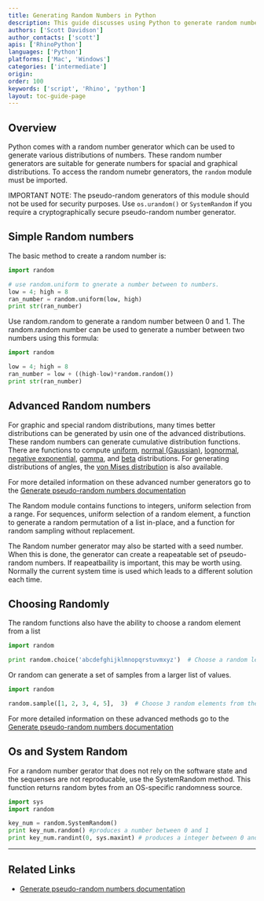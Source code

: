```yaml
---
title: Generating Random Numbers in Python
description: This guide discusses using Python to generate random numbers in a certain range.
authors: ['Scott Davidson']
author_contacts: ['scott']
apis: ['RhinoPython']
languages: ['Python']
platforms: ['Mac', 'Windows']
categories: ['intermediate']
origin:
order: 100
keywords: ['script', 'Rhino', 'python']
layout: toc-guide-page
---
```



## Overview

Python comes with a random number generator which can be used to generate various distributions of numbers.  These random number generators are suitable for generate numbers for spacial and graphical distributions.  To access the random numebr generators, the `random` module must be imported.

IMPORTANT NOTE: The pseudo-random generators of this module should not be used for security purposes. Use `os.urandom()` or `SystemRandom` if you require a cryptographically secure pseudo-random number generator.

## Simple Random numbers

The basic method to create a random number is:

```python
import random

# use random.uniform to gnerate a number between to numbers.
low = 4; high = 8
ran_number = random.uniform(low, high)
print str(ran_number)
```

Use random.random to generate a random number between 0 and 1. The random.random number can be used to generate a number between two numbers using this formula:

```python
import random

low = 4; high = 8
ran_number = low + ((high-low)*random.random())
print str(ran_number)
```

## Advanced Random numbers

For graphic and special random distributions, many times better distributions can be generated by usin one of the advanced distributions. These random numbers can generate cumulative distribution functions. There are functions to compute [uniform](https://en.wikipedia.org/wiki/Uniform_distribution_(continuous)), [normal \(Gaussian\)](https://en.wikipedia.org/wiki/Normal_distribution), [lognormal](https://en.wikipedia.org/wiki/Log-normal_distribution), [negative exponential](https://en.wikipedia.org/wiki/Exponential_distribution), [gamma](https://en.wikipedia.org/wiki/Gamma_distribution), and [beta](https://en.wikipedia.org/wiki/Beta_distribution) distributions. For generating distributions of angles, the [von Mises distribution](https://en.wikipedia.org/wiki/Von_Mises_distribution) is also available.

For more detailed information on these advanced number generators go to the [Generate pseudo-random numbers documentation](https://docs.python.org/2/library/random.html)

The Random module contains functions to integers, uniform selection from a range. For sequences, uniform selection of a random element, a function to generate a random permutation of a list in-place, and a function for random sampling without replacement.

The Random number generator may also be started with a seed number.  When this is done, the generator can create a reapeatable set of pseudo-random numbers. If reapeatbaility is important, this may be worth using.  Normally the current system time is used which leads to a different solution each time.

## Choosing Randomly

The random functions also have the ability to choose a random element from a list

```python
import random

print random.choice('abcdefghijklmnopqrstuvmxyz')  # Choose a random letter from the string
````

Or random can generate a set of samples from a larger list of values.

```python
import random

random.sample([1, 2, 3, 4, 5],  3)  # Choose 3 random elements from the list
```

For more detailed information on these advanced methods go to the [Generate pseudo-random numbers documentation](https://docs.python.org/2/library/random.html)

## Os and System Random

For a random number gerator that does not rely on the software state and the sequenses are not reproducable, use the SystemRandom method. This function returns random bytes from an OS-specific randomness source.

```python
import sys
import random

key_num = random.SystemRandom()
print key_num.random() #produces a number between 0 and 1
print key_num.randint(0, sys.maxint) # produces a integer between 0 and the highest allowed by the OS.
```

---

## Related Links

- [Generate pseudo-random numbers documentation](https://docs.python.org/2/library/random.html)
